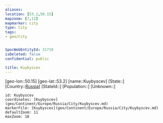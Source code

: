 ```yaml
---
aliases: 
location: [53.2,50.15]
mapzoom: [7,12] 
mapmarker: city 
type: City
tags:
- geo/City


SpocWebEntityId: 31719
isDeleted: false
confidential: public

title: Kuybyscev
---
```

[geo-lon::50.15]
[geo-lat::53.2]
[name::Kuybyscev]
[State::]
[Country::[Russia](geo/Continent/Europe/Russia.md)]
[StateId::]
[Population::]
[Unknown::]


```leaflet
id: Kuybyscev
coordinates: [Kuybyscev](geo/Continent/Europe/Russia/City/Kuybyscev.md)
markerFile: [Kuybyscev](geo/Continent/Europe/Russia/City/Kuybyscev.md)
defaultZoom: 11 
maxZoom: 18
```



